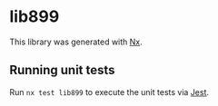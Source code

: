 # lib899

This library was generated with [Nx](https://nx.dev).

## Running unit tests

Run `nx test lib899` to execute the unit tests via [Jest](https://jestjs.io).
